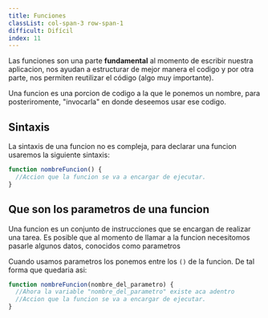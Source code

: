 ```yaml
---
title: Funciones
classList: col-span-3 row-span-1
difficult: Difícil
index: 11
---
```


Las funciones son una parte **fundamental** al momento de escribir nuestra aplicacion, nos ayudan a estructurar de mejor manera el codigo y por otra parte, nos permiten reutilizar el código (algo muy importante).

Una funcion es una porcion de codigo a la que le ponemos un nombre, para posteriromente, "invocarla" en donde deseemos usar ese codigo.

## Sintaxis

La sintaxis de una funcion no es compleja, para declarar una funcion usaremos la siguiente sintaxis:

```js
function nombreFuncion() {
  //Accion que la funcion se va a encargar de ejecutar.
}
```

## Que son los parametros de una funcion

Una funcion es un conjunto de instrucciones que se encargan de realizar una tarea. Es posible que al momento de llamar a la funcion necesitomos pasarle algunos datos, conocidos como parametros

Cuando usamos parametros los ponemos entre los `()` de la funcion. De tal forma que quedaria asi:

```js
function nombreFuncion(nombre_del_parametro) {
  //Ahora la variable "nombre_del_parametro" existe aca adentro
  //Accion que la funcion se va a encargar de ejecutar.
}
```
